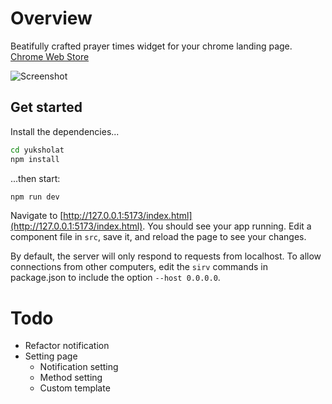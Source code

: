# Overview

Beatifully crafted prayer times widget for your chrome landing page.
[Chrome Web Store](https://chrome.google.com/webstore/detail/yuk-sholat/plgjdlhiogchdnbfdcieojfmpbofkjgj)

![Screenshot](https://github.com/rizkix/yuksholat/blob/master/screenshot.png)


## Get started

Install the dependencies...

```bash
cd yuksholat
npm install
```

...then start:

```bash
npm run dev
```

Navigate to [http://127.0.0.1:5173/index.html](http://127.0.0.1:5173/index.html). You should see your app running. Edit a component file in `src`, save it, and reload the page to see your changes.

By default, the server will only respond to requests from localhost. To allow connections from other computers, edit the `sirv` commands in package.json to include the option `--host 0.0.0.0`.


# Todo 

- Refactor notification
- Setting page
  - Notification setting
  - Method setting
  - Custom template


